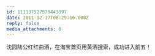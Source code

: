 ```yaml
---
id: 111137527879443397
date: 2011-12-17T08:29:16.000Z
reply: false
media_attachments: 0
---
```


沈园陆公红红曲酒，在淘宝首页用黄酒搜索，成功进入前五！

